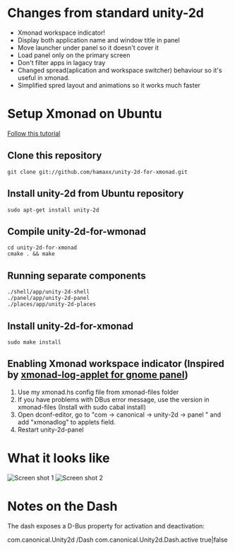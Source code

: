 # Changes from standard unity-2d

* Xmonad workspace indicator!
* Display both application name and window title in panel
* Move launcher under panel so it doesn't cover it
* Load panel only on the primary screen
* Don't filter apps in lagacy tray
* Changed spread(aplication and workspace switcher) behaviour so it's useful in xmonad.
* Simplified spred layout and animations so it works much faster

# Setup Xmonad on Ubuntu

   [Follow this tutorial](http://markhansen.co.nz/xmonad-ubuntu-oneiric/)

## Clone this repository

    git clone git://github.com/hamaxx/unity-2d-for-xmonad.git

## Install unity-2d from Ubuntu repository

    sudo apt-get install unity-2d

## Compile unity-2d-for-wmonad

    cd unity-2d-for-xmonad
    cmake . && make

## Running separate components

    ./shell/app/unity-2d-shell
    ./panel/app/unity-2d-panel
    ./places/app/unity-2d-places

## Install unity-2d-for-xmonad

    sudo make install

## Enabling Xmonad workspace indicator (Inspired by [xmonad-log-applet for gnome panel](http://uhsure.com/xmonad-log-applet.html))

1. Use my xmonad.hs config file from xmonad-files folder
2. If you have problems with DBus error message, use the version in xmonad-files (Install with sudo cabal install)
3. Open dconf-editor, go to "com -> canonical -> unity-2d -> panel " and add "xmonadlog" to applets field.
4. Restart unity-2d-panel

# What it looks like

![Screen shot 1](/hamaxx/unity-2d-for-xmonad/raw/master/docs/ss1.png)
![Screen shot 2](/hamaxx/unity-2d-for-xmonad/raw/master/docs/ss2.png)

Notes on the Dash
=================

The dash exposes a D-Bus property for activation and deactivation:

com.canonical.Unity2d /Dash com.canonical.Unity2d.Dash.active true|false

